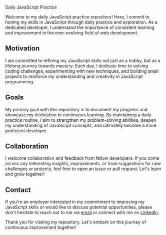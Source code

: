 Daily JavaScript Practice

Welcome to my daily JavaScript practice repository! Here, I commit to honing my skills in JavaScript through daily practice and exploration. As a dedicated developer, I understand the importance of consistent learning and improvement in the ever-evolving field of web development.

## Motivation

I am committed to refining my JavaScript skills not just as a hobby, but as a lifelong journey towards mastery. Each day, I dedicate time to solving coding challenges, experimenting with new techniques, and building small projects to reinforce my understanding and creativity in JavaScript programming.

## Goals

My primary goal with this repository is to document my progress and showcase my dedication to continuous learning. By maintaining a daily practice routine, I aim to strengthen my problem-solving abilities, deepen my understanding of JavaScript concepts, and ultimately become a more proficient developer.

## Collaboration

I welcome collaboration and feedback from fellow developers. If you come across any interesting insights, improvements, or have suggestions for new challenges or projects, feel free to open an issue or pull request. Let's learn and grow together!

## Contact

If you're an employer interested in my commitment to improving my JavaScript skills or would like to discuss potential opportunities, please don't hesitate to reach out to me via [email](mailto:your.email@example.com) or connect with me on [LinkedIn](https://www.linkedin.com/in/yourusername/).

Thank you for visiting my repository. Let's embark on this journey of continuous improvement together!

